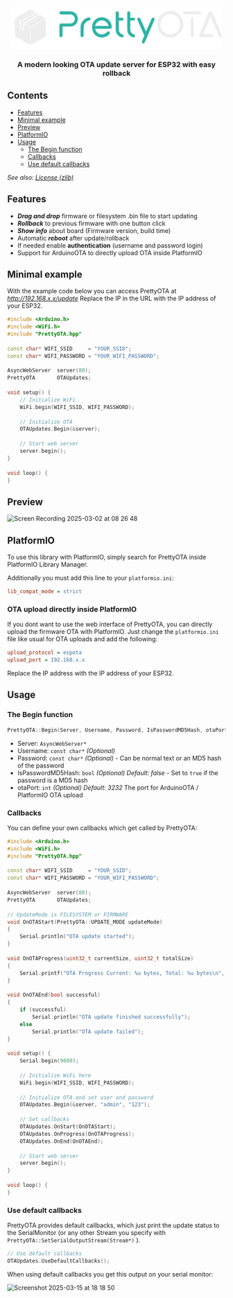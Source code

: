 <p align="center">
<img src="img/logo.svg" alt="Screenshot" style="height:100px;"/>
</p>

### <center>A modern looking OTA update server for ESP32 with easy rollback</center>

## Contents
- [Features](#features)
- [Minimal example](#minimal-example)
- [Preview](#preview)
- [PlatformIO](#platformio)
- [Usage](#usage)
    - [The Begin function](#the-begin-function)
    - [Callbacks](#callbacks)
    - [Use default callbacks](#use-default-callbacks)

*See also: [License (zlib)](LICENSE.md)*

## Features
- ***Drag and drop*** firmware or filesystem .bin file to start updating
- ***Rollback*** to previous firmware with one button click
- ***Show info*** about board (Firmware version, build time)
- Automatic ***reboot*** after update/rollback
- If needed enable **authentication** (username and password login)
- Support for ArduinoOTA to directly upload OTA inside PlatformIO

## Minimal example
With the example code below you can access PrettyOTA at *http://192.168.x.x/update*
Replace the IP in the URL with the IP address of your ESP32.

```cpp
#include <Arduino.h>
#include <WiFi.h>
#include "PrettyOTA.hpp"

const char* WIFI_SSID     = "YOUR_SSID";
const char* WIFI_PASSWORD = "YOUR_WIFI_PASSWORD";

AsyncWebServer  server(80);
PrettyOTA       OTAUpdates;

void setup() {
    // Initialize WiFi
    WiFi.begin(WIFI_SSID, WIFI_PASSWORD);
    
    // Initialize OTA
    OTAUpdates.Begin(&server);
    
    // Start web server
    server.begin();
}

void loop() {
}
```

## Preview
![Screen Recording 2025-03-02 at 08 26 48](https://github.com/user-attachments/assets/191e4082-1d72-49ef-8e65-83700b7cf4a4)

## PlatformIO

To use this library with PlatformIO, simply search for PrettyOTA inside PlatformIO Library Manager.

Additionally you must add this line to your `platformio.ini`:

```ini
lib_compat_mode = strict
```

### OTA upload directly inside PlatformIO

If you dont want to use the web interface of PrettyOTA, you can directly upload the firmware OTA with PlatformIO. Just change the `platformio.ini` file like usual for OTA uploads and add the following:

```ini
upload_protocol = espota
upload_port = 192.168.x.x
```

Replace the IP address with the IP address of your ESP32.

## Usage

### The Begin function
```cpp
PrettyOTA::Begin(Server, Username, Password, IsPasswordMD5Hash, otaPort);
```
- Server: `AsyncWebServer*`
- Username: `const char*` *(Optional)*
- Password: `const char*` *(Optional)* - Can be normal text or an MD5 hash of the password
- IsPasswordMD5Hash: `bool` *(Optional) Default: false* - Set to `true` if the password is a MD5 hash
- otaPort: `int` *(Optional) Default: 3232* The port for ArduinoOTA / PlatformIO OTA upload

### Callbacks
You can define your own callbacks which get called by PrettyOTA:

```cpp
#include <Arduino.h>
#include <WiFi.h>
#include "PrettyOTA.hpp"

const char* WIFI_SSID     = "YOUR_SSID";
const char* WIFI_PASSWORD = "YOUR_WIFI_PASSWORD";

AsyncWebServer  server(80);
PrettyOTA       OTAUpdates;

// UpdateMode is FILESYSTEM or FIRMWARE
void OnOTAStart(PrettyOTA::UPDATE_MODE updateMode)
{
    Serial.println("OTA update started");
}

void OnOTAProgress(uint32_t currentSize, uint32_t totalSize)
{
    Serial.printf("OTA Progress Current: %u bytes, Total: %u bytes\n", currentSize, totalSize);
}

void OnOTAEnd(bool successful)
{
    if (successful)
        Serial.println("OTA update finished successfully");
    else
        Serial.println("OTA update failed");
}

void setup() {
    Serial.begin(9600);
    
    // Initialize WiFi here
    WiFi.begin(WIFI_SSID, WIFI_PASSWORD);
    
    // Initialize OTA and set user and password
    OTAUpdates.Begin(&server, "admin", "123");
    
    // Set callbacks
    OTAUpdates.OnStart(OnOTAStart);
    OTAUpdates.OnProgress(OnOTAProgress);
    OTAUpdates.OnEnd(OnOTAEnd);
    
    // Start web server
    server.begin();
}

void loop() {
}
```

### Use default callbacks
PrettyOTA provides default callbacks, which just print the update status to the SerialMonitor (or any other Stream you specify with `PrettyOTA::SetSerialOutputStream(Stream*)` ).

```cpp
// Use default callbacks
OTAUpdates.UseDefaultCallbacks();
```

When using default callbacks you get this output on your serial monitor:

<img width="357" alt="Screenshot 2025-03-15 at 18 18 50" src="https://github.com/user-attachments/assets/4876388d-6543-46b7-a4c2-695acf0230d0" />
